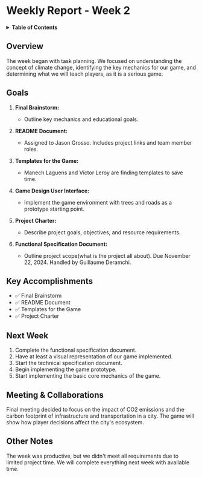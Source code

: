 # Weekly Report - Week 2

<details>
<summary><b>Table of Contents</b></summary>

- [Weekly Report - Week 2](#weekly-report---week-2)
  - [Overview](#overview)
  - [Goals](#goals)
  - [Key Accomplishments](#key-accomplishments)
  - [Next Week](#next-week)
  - [Meeting \& Collaborations](#meeting--collaborations)
  - [Other Notes](#other-notes)

</details>

## Overview

The week began with task planning. We focused on understanding the concept of climate change, identifying the key mechanics for our game, and determining what we will teach players, as it is a serious game.

## Goals

1. **Final Brainstorm:**
   - Outline key mechanics and educational goals.

2. **README Document:**
   - Assigned to Jason Grosso. Includes project links and team member roles.

3. **Templates for the Game:**
   - Manech Laguens and Victor Leroy are finding templates to save time.

4. **Game Design User Interface:**
   - Implement the game environment with trees and roads as a prototype starting point.

5. **Project Charter:**
   - Describe project goals, objectives, and resource requirements.

6. **Functional Specification Document:**
   - Outline project scope(what is the project all about). Due November 22, 2024. Handled by Guillaume Deramchi.

## Key Accomplishments

- ✅ Final Brainstorm
- ✅ README Document
- ✅ Templates for the Game
- ✅ Project Charter

## Next Week

1. Complete the functional specification document.
2. Have at least a visual representation of our game implemented.
3. Start the technical specification document.
4. Begin implementing the game prototype.
5. Start implementing the basic core mechanics of the game.

## Meeting & Collaborations

Final meeting decided to focus on the impact of CO2 emissions and the carbon footprint of infrastructure and transportation in a city. The game will show how player decisions affect the city's ecosystem.

## Other Notes

The week was productive, but we didn't meet all requirements due to limited project time. We will complete everything next week with available time.

